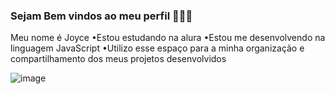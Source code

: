 ### Sejam Bem vindos ao meu perfil 💜🌆💜

Meu nome é Joyce
•Estou estudando na alura
•Estou me desenvolvendo na linguagem JavaScript
•Utilizo esse espaço para a minha organização e 
compartilhamento dos meus projetos desenvolvidos

![image](https://github.com/user-attachments/assets/5b53c87f-f6d7-4ba7-a38e-d42901e5e3e8)
